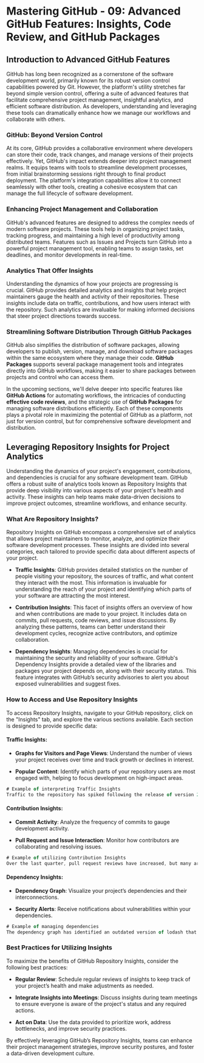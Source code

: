 # Mastering GitHub - 09: Advanced GitHub Features: Insights, Code Review, and GitHub Packages

## Introduction to Advanced GitHub Features

GitHub has long been recognized as a cornerstone of the software development world, primarily known for its robust version control capabilities powered by Git. However, the platform's utility stretches far beyond simple version control, offering a suite of advanced features that facilitate comprehensive project management, insightful analytics, and efficient software distribution. As developers, understanding and leveraging these tools can dramatically enhance how we manage our workflows and collaborate with others.

### GitHub: Beyond Version Control

At its core, GitHub provides a collaborative environment where developers can store their code, track changes, and manage versions of their projects effectively. Yet, GitHub's impact extends deeper into project management realms. It equips teams with tools to streamline development processes, from initial brainstorming sessions right through to final product deployment. The platform's integration capabilities allow it to connect seamlessly with other tools, creating a cohesive ecosystem that can manage the full lifecycle of software development.

### Enhancing Project Management and Collaboration

GitHub's advanced features are designed to address the complex needs of modern software projects. These tools help in organizing project tasks, tracking progress, and maintaining a high level of productivity among distributed teams. Features such as Issues and Projects turn GitHub into a powerful project management tool, enabling teams to assign tasks, set deadlines, and monitor developments in real-time.

### Analytics That Offer Insights

Understanding the dynamics of how your projects are progressing is crucial. GitHub provides detailed analytics and insights that help project maintainers gauge the health and activity of their repositories. These insights include data on traffic, contributions, and how users interact with the repository. Such analytics are invaluable for making informed decisions that steer project directions towards success.

### Streamlining Software Distribution Through GitHub Packages

GitHub also simplifies the distribution of software packages, allowing developers to publish, version, manage, and download software packages within the same ecosystem where they manage their code. **GitHub Packages** supports several package management tools and integrates directly into GitHub workflows, making it easier to share packages between projects and control who can access them.

In the upcoming sections, we'll delve deeper into specific features like **GitHub Actions** for automating workflows, the intricacies of conducting **effective code reviews**, and the strategic use of **GitHub Packages** for managing software distributions efficiently. Each of these components plays a pivotal role in maximizing the potential of GitHub as a platform, not just for version control, but for comprehensive software development and distribution.

## Leveraging Repository Insights for Project Analytics

Understanding the dynamics of your project's engagement, contributions, and dependencies is crucial for any software development team. GitHub offers a robust suite of analytics tools known as Repository Insights that provide deep visibility into various aspects of your project's health and activity. These insights can help teams make data-driven decisions to improve project outcomes, streamline workflows, and enhance security.

### What Are Repository Insights?

Repository Insights on GitHub encompass a comprehensive set of analytics that allows project maintainers to monitor, analyze, and optimize their software development processes. These insights are divided into several categories, each tailored to provide specific data about different aspects of your project.

- **Traffic Insights**: GitHub provides detailed statistics on the number of people visiting your repository, the sources of traffic, and what content they interact with the most. This information is invaluable for understanding the reach of your project and identifying which parts of your software are attracting the most interest.

- **Contribution Insights**: This facet of insights offers an overview of how and when contributions are made to your project. It includes data on commits, pull requests, code reviews, and issue discussions. By analyzing these patterns, teams can better understand their development cycles, recognize active contributors, and optimize collaboration.

- **Dependency Insights**: Managing dependencies is crucial for maintaining the security and reliability of your software. GitHub's Dependency Insights provide a detailed view of the libraries and packages your project depends on, along with their security status. This feature integrates with GitHub’s security advisories to alert you about exposed vulnerabilities and suggest fixes.

### How to Access and Use Repository Insights

To access Repository Insights, navigate to your GitHub repository, click on the "Insights" tab, and explore the various sections available. Each section is designed to provide specific data:

#### Traffic Insights:

- **Graphs for Visitors and Page Views**: Understand the number of views your project receives over time and track growth or declines in interest.

- **Popular Content**: Identify which parts of your repository users are most engaged with, helping to focus development on high-impact areas.

```jsx
# Example of interpreting Traffic Insights
Traffic to the repository has spiked following the release of version 2.0, indicating strong user interest in the new features. Most visitors have focused on the README.md and INSTALL.md documents, suggesting a need for clear installation instructions.
```

#### Contribution Insights:

- **Commit Activity**: Analyze the frequency of commits to gauge development activity.

- **Pull Request and Issue Interaction**: Monitor how contributors are collaborating and resolving issues.

```jsx
# Example of utilizing Contribution Insights
Over the last quarter, pull request reviews have increased, but many are pending for over a week. This indicates a bottleneck in the code review process that needs addressing to maintain a smooth workflow.
```

#### Dependency Insights:

- **Dependency Graph**: Visualize your project’s dependencies and their interconnections.

- **Security Alerts**: Receive notifications about vulnerabilities within your dependencies.

```jsx
# Example of managing dependencies
The dependency graph has identified an outdated version of lodash that is vulnerable to injection attacks. An update to a secure version is recommended immediately.
```

### Best Practices for Utilizing Insights

To maximize the benefits of GitHub Repository Insights, consider the following best practices:

- **Regular Review**: Schedule regular reviews of insights to keep track of your project’s health and make adjustments as needed.

- **Integrate Insights into Meetings**: Discuss insights during team meetings to ensure everyone is aware of the project's status and any required actions.

- **Act on Data**: Use the data provided to prioritize work, address bottlenecks, and improve security practices.

By effectively leveraging GitHub’s Repository Insights, teams can enhance their project management strategies, improve security postures, and foster a data-driven development culture.
